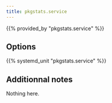 ```yaml
---
title: pkgstats.service
---
```


{{% provided_by "pkgstats.service" %}}

## Options

{{% systemd_unit "pkgstats.service" %}}

## Additionnal notes

Nothing here.